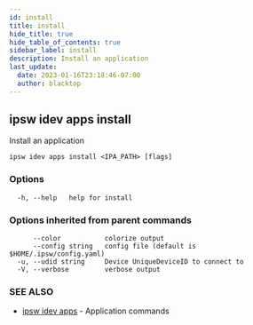 ```yaml
---
id: install
title: install
hide_title: true
hide_table_of_contents: true
sidebar_label: install
description: Install an application
last_update:
  date: 2023-01-16T23:18:46-07:00
  author: blacktop
---
```

## ipsw idev apps install

Install an application

```
ipsw idev apps install <IPA_PATH> [flags]
```

### Options

```
  -h, --help   help for install
```

### Options inherited from parent commands

```
      --color           colorize output
      --config string   config file (default is $HOME/.ipsw/config.yaml)
  -u, --udid string     Device UniqueDeviceID to connect to
  -V, --verbose         verbose output
```

### SEE ALSO

* [ipsw idev apps](/docs/cli/ipsw/idev/apps)	 - Application commands

